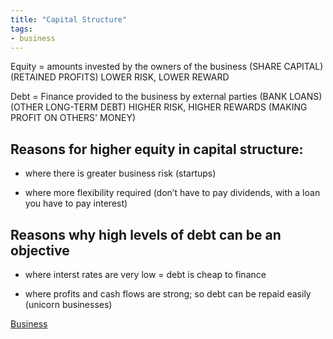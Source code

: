 ```yaml
---
title: "Capital Structure"
tags:
- business
---
```


Equity = amounts invested by the owners of the business (SHARE CAPITAL) (RETAINED PROFITS) LOWER RISK, LOWER REWARD

Debt = Finance provided to the business by external parties (BANK LOANS) (OTHER LONG-TERM DEBT) HIGHER RISK, HIGHER REWARDS (MAKING PROFIT ON OTHERS' MONEY)

## Reasons for higher equity in capital structure:

- where there is greater business risk (startups)

- where more flexibility required (don’t have to pay dividends, with a loan you have to pay interest)


## Reasons why high levels of debt can be an objective

  

- where interst rates are very low = debt is cheap to finance

- where profits and cash flows are strong; so debt can be repaid easily (unicorn businesses)


[Business](/Business)